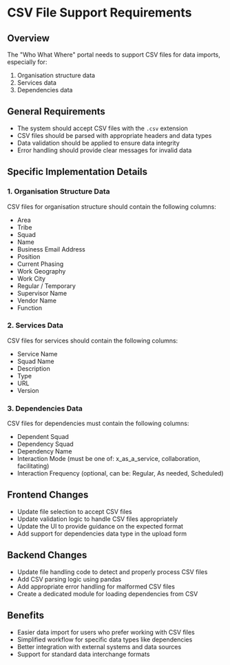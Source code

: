 # CSV File Support Requirements

## Overview
The "Who What Where" portal needs to support CSV files for data imports, especially for:
1. Organisation structure data
2. Services data
3. Dependencies data

## General Requirements
- The system should accept CSV files with the `.csv` extension
- CSV files should be parsed with appropriate headers and data types
- Data validation should be applied to ensure data integrity
- Error handling should provide clear messages for invalid data

## Specific Implementation Details

### 1. Organisation Structure Data
CSV files for organisation structure should contain the following columns:
- Area
- Tribe
- Squad
- Name
- Business Email Address
- Position
- Current Phasing
- Work Geography
- Work City
- Regular / Temporary
- Supervisor Name
- Vendor Name
- Function

### 2. Services Data
CSV files for services should contain the following columns:
- Service Name
- Squad Name
- Description
- Type
- URL
- Version

### 3. Dependencies Data
CSV files for dependencies must contain the following columns:
- Dependent Squad
- Dependency Squad
- Dependency Name
- Interaction Mode (must be one of: x_as_a_service, collaboration, facilitating)
- Interaction Frequency (optional, can be: Regular, As needed, Scheduled)

## Frontend Changes
- Update file selection to accept CSV files
- Update validation logic to handle CSV files appropriately
- Update the UI to provide guidance on the expected format
- Add support for dependencies data type in the upload form

## Backend Changes
- Update file handling code to detect and properly process CSV files
- Add CSV parsing logic using pandas
- Add appropriate error handling for malformed CSV files
- Create a dedicated module for loading dependencies from CSV

## Benefits
- Easier data import for users who prefer working with CSV files
- Simplified workflow for specific data types like dependencies
- Better integration with external systems and data sources
- Support for standard data interchange formats
